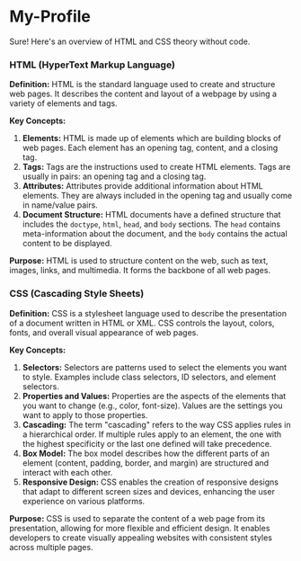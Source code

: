 # My-Profile
Sure! Here's an overview of HTML and CSS theory without code.

### HTML (HyperText Markup Language)

**Definition:**
HTML is the standard language used to create and structure web pages. It describes the content and layout of a webpage by using a variety of elements and tags.

**Key Concepts:**
1. **Elements:** HTML is made up of elements which are building blocks of web pages. Each element has an opening tag, content, and a closing tag.
2. **Tags:** Tags are the instructions used to create HTML elements. Tags are usually in pairs: an opening tag and a closing tag.
3. **Attributes:** Attributes provide additional information about HTML elements. They are always included in the opening tag and usually come in name/value pairs.
4. **Document Structure:** HTML documents have a defined structure that includes the `doctype`, `html`, `head`, and `body` sections. The `head` contains meta-information about the document, and the `body` contains the actual content to be displayed.

**Purpose:**
HTML is used to structure content on the web, such as text, images, links, and multimedia. It forms the backbone of all web pages.

### CSS (Cascading Style Sheets)

**Definition:**
CSS is a stylesheet language used to describe the presentation of a document written in HTML or XML. CSS controls the layout, colors, fonts, and overall visual appearance of web pages.

**Key Concepts:**
1. **Selectors:** Selectors are patterns used to select the elements you want to style. Examples include class selectors, ID selectors, and element selectors.
2. **Properties and Values:** Properties are the aspects of the elements that you want to change (e.g., color, font-size). Values are the settings you want to apply to those properties.
3. **Cascading:** The term "cascading" refers to the way CSS applies rules in a hierarchical order. If multiple rules apply to an element, the one with the highest specificity or the last one defined will take precedence.
4. **Box Model:** The box model describes how the different parts of an element (content, padding, border, and margin) are structured and interact with each other.
5. **Responsive Design:** CSS enables the creation of responsive designs that adapt to different screen sizes and devices, enhancing the user experience on various platforms.

**Purpose:**
CSS is used to separate the content of a web page from its presentation, allowing for more flexible and efficient design. It enables developers to create visually appealing websites with consistent styles across multiple pages.
